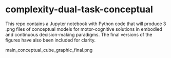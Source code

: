 # complexity-dual-task-conceptual
This repo contains a Jupyter notebook with Python code that will produce 3 .png files of conceptual models for motor-cognitive solutions in embodied and continuous decision-making paradigms. The final versions of the figures have also been included for clarity.

main_conceptual_cube_graphic_final.png
